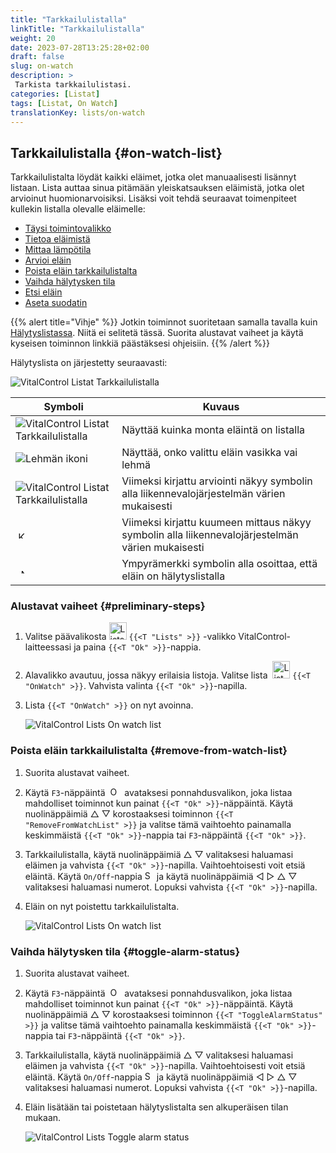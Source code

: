```yaml
---
title: "Tarkkailulistalla"
linkTitle: "Tarkkailulistalla"
weight: 20
date: 2023-07-28T13:25:28+02:00
draft: false
slug: on-watch
description: >
 Tarkista tarkkailulistasi.
categories: [Listat]
tags: [Listat, On Watch]
translationKey: lists/on-watch
---
```

## Tarkkailulistalla {#on-watch-list}

Tarkkailulistalta löydät kaikki eläimet, jotka olet manuaalisesti lisännyt listaan. Lista auttaa sinua pitämään yleiskatsauksen eläimistä, jotka olet arvioinut huomionarvoisiksi. Lisäksi voit tehdä seuraavat toimenpiteet kullekin listalla olevalle eläimelle:

- [Täysi toimintovalikko](../alarm/#full-action-menu)
- [Tietoa eläimistä](../alarm/#animal-data)
- [Mittaa lämpötila](../alarm/#take-temperature)
- [Arvioi eläin](../alarm/#rate-animal)
- [Poista eläin tarkkailulistalta](#remove-from-watch-list)
- [Vaihda hälytysken tila](#toggle-alarm-status)
- [Etsi eläin](../alarm/#search-animal)
- [Aseta suodatin](../alarm/#set-filter)

{{% alert title="Vihje" %}}
Jotkin toiminnot suoritetaan samalla tavalla kuin [Hälytyslistassa](../alarm). Niitä ei selitetä tässä. Suorita alustavat vaiheet ja käytä kyseisen toiminnon linkkiä päästäksesi ohjeisiin.
{{% /alert %}}

Hälytyslista on järjestetty seuraavasti:

   ![VitalControl Listat Tarkkailulistalla](../images/onwatchstructure.png "Tarkkailulistan rakenne")

|Symboli   | Kuvaus
|---------|-----
| ![VitalControl Listat Tarkkailulistalla](../images/kopf.png "Lauman koko laskuri") | Näyttää kuinka monta eläintä on listalla
| ![Lehmän ikoni](../images/kopf2.png "Lehmän pää") | Näyttää, onko valittu eläin vasikka vai lehmä
| ![VitalControl Listat Tarkkailulistalla](../images/auge.png "Arviointi") | Viimeksi kirjattu arviointi näkyy symbolin alla liikennevalojärjestelmän värien mukaisesti
| &nbsp;<img src="/icons/actions/temperature.svg" width="12" align="bottom" alt="Kehon lämpötila" title="Kehon lämpötila" /> | Viimeksi kirjattu kuumeen mittaus näkyy symbolin alla liikennevalojärjestelmän värien mukaisesti
| &nbsp;&nbsp;<img src="/icons/header/alarm.svg" width="8" align="bottom" alt="Näytä eläin hälytyksessä" title="Eläin hälytyksessä" /> | Ympyrämerkki symbolin alla osoittaa, että eläin on hälytyslistalla

### Alustavat vaiheet {#preliminary-steps}

1. Valitse päävalikosta <img src="/icons/main/lists.svg" width="28" align="bottom" alt="Lists" /> `{{<T "Lists" >}}` -valikko VitalControl-laitteessasi ja paina `{{<T "Ok" >}}`-nappia.

2. Alavalikko avautuu, jossa näkyy erilaisia listoja. Valitse lista &nbsp;<img src="/icons/lists/onwatch.svg" width="28" align="bottom" alt="List 'On watch'" /> `{{<T "OnWatch" >}}`. Vahvista valinta `{{<T "Ok" >}}`-napilla.

3. Lista `{{<T "OnWatch" >}}` on nyt avoinna.

   ![VitalControl Lists On watch list](../images/firststeps2.png "Alustavat vaiheet")

### Poista eläin tarkkailulistalta {#remove-from-watch-list}

1. Suorita alustavat vaiheet.

2. Käytä `F3`-näppäintä &nbsp;<img src="/icons/footer/open-popup.svg" width="15" align="bottom" alt="Open popup" />&nbsp; avataksesi ponnahdusvalikon, joka listaa mahdolliset toiminnot kun painat `{{<T "Ok" >}}`-näppäintä. Käytä nuolinäppäimiä △ ▽ korostaaksesi toiminnon `{{<T "RemoveFromWatchList" >}}` ja valitse tämä vaihtoehto painamalla keskimmäistä `{{<T "Ok" >}}`-nappia tai `F3`-näppäintä `{{<T "Ok" >}}`.

3. Tarkkailulistalla, käytä nuolinäppäimiä △ ▽ valitaksesi haluamasi eläimen ja vahvista `{{<T "Ok" >}}`-napilla. Vaihtoehtoisesti voit etsiä eläintä. Käytä `On/Off`-nappia <img src="/icons/footer/search.svg" width="15" align="bottom" alt="Search" /> ja käytä nuolinäppäimiä ◁ ▷ △ ▽ valitaksesi haluamasi numerot. Lopuksi vahvista `{{<T "Ok" >}}`-napilla.

4. Eläin on nyt poistettu tarkkailulistalta.

   ![VitalControl Lists On watch list](../images/remove.png "Poista eläin tarkkailulistalta")

### Vaihda hälytysken tila {#toggle-alarm-status}

1. Suorita alustavat vaiheet.

2. Käytä `F3`-näppäintä &nbsp;<img src="/icons/footer/open-popup.svg" width="15" align="bottom" alt="Open popup" />&nbsp; avataksesi ponnahdusvalikon, joka listaa mahdolliset toiminnot kun painat `{{<T "Ok" >}}`-näppäintä. Käytä nuolinäppäimiä △ ▽ korostaaksesi toiminnon `{{<T "ToggleAlarmStatus" >}}` ja valitse tämä vaihtoehto painamalla keskimmäistä `{{<T "Ok" >}}`-nappia tai `F3`-näppäintä `{{<T "Ok" >}}`.

3. Tarkkailulistalla, käytä nuolinäppäimiä △ ▽ valitaksesi haluamasi eläimen ja vahvista `{{<T "Ok" >}}`-napilla. Vaihtoehtoisesti voit etsiä eläintä. Käytä `On/Off`-nappia <img src="/icons/footer/search.svg" width="15" align="bottom" alt="Search" /> ja käytä nuolinäppäimiä ◁ ▷ △ ▽ valitaksesi haluamasi numerot. Lopuksi vahvista `{{<T "Ok" >}}`-napilla.

4. Eläin lisätään tai poistetaan hälytyslistalta sen alkuperäisen tilan mukaan.

   ![VitalControl Lists Toggle alarm status](../images/alarmstatus.png "Vaihda hälytysken tila")
